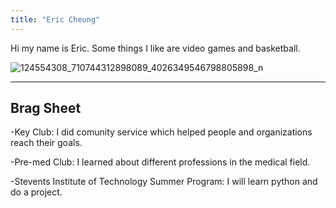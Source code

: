 ```yaml
---
title: "Eric Cheung"
---
```


Hi my name is Eric. Some things I like are video games and basketball. 

![124554308_710744312898089_4026349546798805898_n](https://user-images.githubusercontent.com/84049109/119571560-7d8fbb80-bd7f-11eb-8270-205da1092617.jpg)

---
Brag Sheet
--

-Key Club:    I did comunity service which helped people and organizations reach their goals.

-Pre-med Club:    I learned about different professions in the medical field.

-Stevents Institute of Technology Summer Program:    I will learn python and do a project.
